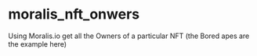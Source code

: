 # moralis_nft_onwers
Using Moralis.io get all the Owners of a particular NFT (the Bored apes are the example  here)
